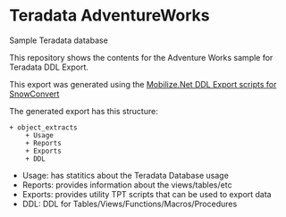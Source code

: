 # Teradata AdventureWorks

Sample Teradata database

This repository shows the contents for the Adventure Works sample for Teradata DDL Export.

This export was generated using the [Mobilize.Net DDL Export scripts for SnowConvert](https://github.com/MobilizeNet/SnowConvertDDLExportScripts)

The generated export has this structure:
```
+ object_extracts
    + Usage
    + Reports
    + Exports
    + DDL
```

* Usage: has statitics about the Teradata Database usage
* Reports: provides information about the views/tables/etc
* Exports: provides utility TPT scripts that can be used to export data
* DDL: DDL for Tables/Views/Functions/Macros/Procedures 

